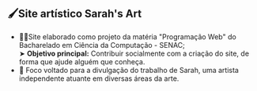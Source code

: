 ## 🖌️Site artístico Sarah's Art

- 👩‍💻Site elaborado como projeto da matéria "Programação Web" do Bacharelado em Ciência da Computação - SENAC;\
➤ **Objetivo principal:** Contribuir socialmente com a criação do site, de forma que ajude alguém que conheça.
- 🎨 Foco voltado para a divulgação do trabalho de Sarah, uma artista independente atuante em diversas áreas da arte.
